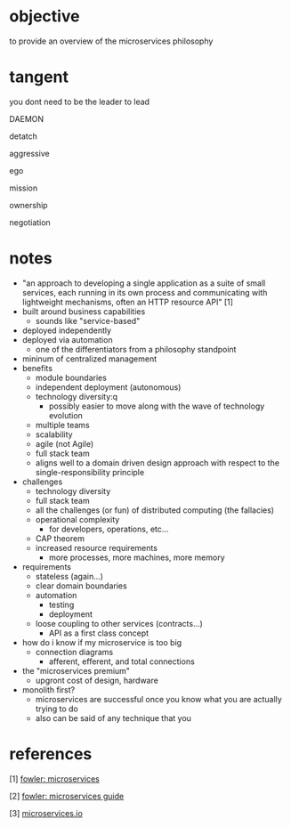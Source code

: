 # objective
to provide an overview of the microservices philosophy

# tangent

you dont need to be the leader to lead

DAEMON

detatch

aggressive

ego

mission

ownership

negotiation


# notes
- "an approach to developing a single application as a suite of small services, each running in its own process and communicating with lightweight mechanisms, often an HTTP resource API" [1]
- built around business capabilities
    - sounds like "service-based"
- deployed independently
- deployed via automation
    - one of the differentiators from a philosophy standpoint
- mininum of centralized management
- benefits
	- module boundaries
	- independent deployment (autonomous)
	- technology diversity:q
		- possibly easier to move along with the wave of technology evolution
	- multiple teams
	- scalability
	- agile (not Agile)
	- full stack team
	- aligns well to a domain driven design approach with respect to the single-responsibility principle
- challenges
	- technology diversity
	- full stack team
	- all the challenges (or fun) of distributed computing (the fallacies)
	- operational complexity
		- for developers, operations, etc...
	- CAP theorem
	- increased resource requirements
		- more processes, more machines, more memory
- requirements
	- stateless (again...)
	- clear domain boundaries
	- automation
		- testing
		- deployment
	- loose coupling to other services (contracts...)
		- API as a first class concept
- how do i know if my microservice is too big
	- connection diagrams
		- afferent, efferent, and total connections
- the "microservices premium"
	- upgront cost of design, hardware
- monolith first?
	- microservices are successful once you know what you are actually trying to do
	- also can be said of any technique that you 

	
# references
[1] [fowler: microservices](https://martinfowler.com/articles/microservices.html)

[2] [fowler: microservices guide](https://www.martinfowler.com/microservices/)

[3] [microservices.io](https://microservices.io)


